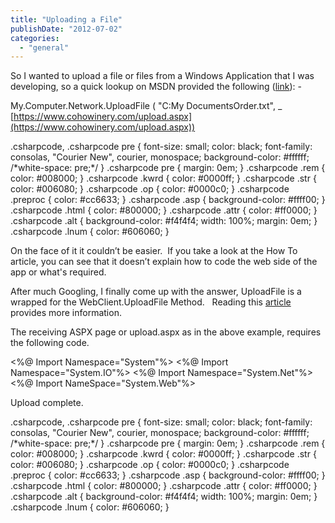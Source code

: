 ```yaml
---
title: "Uploading a File"
publishDate: "2012-07-02"
categories: 
  - "general"
---
```


So I wanted to upload a file or files from a Windows Application that I was developing, so a quick lookup on MSDN provided the following ([link](https://msdn.microsoft.com/en-us/library/w3kksch7(v=vs.90).aspx)): -

My.Computer.Network.UploadFile ( "C:My DocumentsOrder.txt", \_
[https://www.cohowinery.com/upload.aspx](https://www.cohowinery.com/upload.aspx))

.csharpcode, .csharpcode pre
{
	font-size: small;
	color: black;
	font-family: consolas, "Courier New", courier, monospace;
	background-color: #ffffff;
	/\*white-space: pre;\*/
}
.csharpcode pre { margin: 0em; }
.csharpcode .rem { color: #008000; }
.csharpcode .kwrd { color: #0000ff; }
.csharpcode .str { color: #006080; }
.csharpcode .op { color: #0000c0; }
.csharpcode .preproc { color: #cc6633; }
.csharpcode .asp { background-color: #ffff00; }
.csharpcode .html { color: #800000; }
.csharpcode .attr { color: #ff0000; }
.csharpcode .alt 
{
	background-color: #f4f4f4;
	width: 100%;
	margin: 0em;
}
.csharpcode .lnum { color: #606060; } 

On the face of it it couldn’t be easier.  If you take a look at the How To article, you can see that it doesn’t explain how to code the web side of the app or what's required.

After much Googling, I finally come up with the answer, UploadFile is a wrapped for the WebClient.UploadFile Method.   Reading this [article](https://msdn.microsoft.com/en-us/library/36s52zhs.aspx) provides more information.

The receiving ASPX page or upload.aspx as in the above example, requires the following code.

<%@ Import Namespace\="System"%>
<%@ Import Namespace\="System.IO"%>
<%@ Import Namespace\="System.Net"%>
<%@ Import NameSpace\="System.Web"%>

<Script language="VB" runat=server>
    Sub Page\_Load(ByVal sender As Object, ByVal e As EventArgs)

        Dim f As String
        Dim file
        For Each f In Request.Files.AllKeys
            file = Request.Files(f)
            file.SaveAs("c:inetpubtestUploadedFiles" & file.FileName)
        Next f

    End Sub

</Script>
<html>
<body>
<p> Upload complete. </p>
</body>
</html>

.csharpcode, .csharpcode pre { font-size: small; color: black; font-family: consolas, "Courier New", courier, monospace; background-color: #ffffff; /\*white-space: pre;\*/ } .csharpcode pre { margin: 0em; } .csharpcode .rem { color: #008000; } .csharpcode .kwrd { color: #0000ff; } .csharpcode .str { color: #006080; } .csharpcode .op { color: #0000c0; } .csharpcode .preproc { color: #cc6633; } .csharpcode .asp { background-color: #ffff00; } .csharpcode .html { color: #800000; } .csharpcode .attr { color: #ff0000; } .csharpcode .alt { background-color: #f4f4f4; width: 100%; margin: 0em; } .csharpcode .lnum { color: #606060; }

